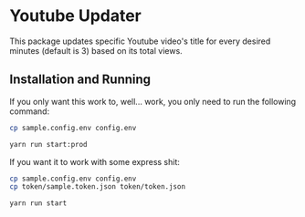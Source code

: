 # Youtube Updater

This package updates specific Youtube video's title for every desired minutes (default is 3) based on its total views.

## Installation and Running

If you only want this work to, well... work, you only need to run the following command:

```bash
cp sample.config.env config.env

yarn run start:prod
```

If you want it to work with some express shit:

```bash
cp sample.config.env config.env
cp token/sample.token.json token/token.json

yarn run start
```
